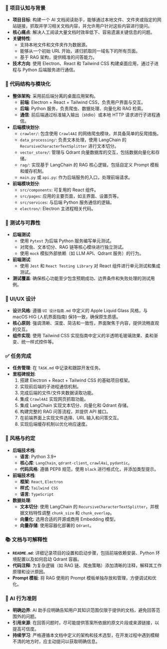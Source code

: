 ### 🔄 项目认知与背景
- **项目目标**: 构建一个 AI 文档阅读助手，能够通过本地文件、文件夹或指定的网站链接，抓取并学习相关文档内容，并允许用户针对这些内容进行提问。
- **核心痛点**: 解决人工阅读大量文档时效率低下、容易遗漏关键信息的问题。
- **关键特性**:
    - 支持本地文件和文件夹作为数据源。
    - 能够从一个初始 URL 开始，递归抓取同一域名下的所有页面。
    - 基于 RAG 架构，提供精准的问答能力。
- **技术方向**: 使用 Electron、React 和 Tailwind CSS 构建桌面应用，通过子进程与 Python 后端服务进行通信。

### 🧱 代码结构与模块化
- **整体架构**: 采用前后端分离的桌面应用架构。
    - **前端**: Electron + React + Tailwind CSS，负责用户界面与交互。
    - **后端**: Python 服务，负责爬虫、数据处理、向量化和 RAG 检索。
    - **通信**: 前后端通过标准输入输出（stdio）或本地 HTTP 请求进行子进程通信。
- **后端模块划分**:
    - `crawler/`: 包含使用 `Crawl4AI` 的网络爬虫模块，并具备简单的反爬措施。
    - `data_processing/`: 负责文本处理，使用 LangChain 的 `RecursiveCharacterTextSplitter` 进行文本切分。
    - `vector_store/`: 管理与 Qdrant 向量数据库的交互，包括数据向量化和存储。
    - `rag/`: 实现基于 LangChain 的 RAG 核心逻辑，包括自定义 Prompt 模板和缓存机制。
    - `main.py` 或 `api.py`: 作为后端服务的入口，处理前端请求。
- **前端模块划分**:
    - `src/components`: 可复用的 React 组件。
    - `src/pages`: 应用的主要页面，如主界面、设置页等。
    - `src/services`: 与后端 Python 服务通信的逻辑。
    - `electron/`: Electron 主进程相关代码。

### 🧪 测试与可靠性
- **后端测试**:
    - 使用 `Pytest` 为后端 Python 服务编写单元测试。
    - 对爬虫、文本切分、RAG 链等核心模块进行独立测试。
    - 使用 `mock` 模拟外部依赖（如 LLM API、Qdrant 服务）的行为。
- **前端测试**:
    - 使用 `Jest` 和 `React Testing Library` 对 React 组件进行单元测试和集成测试。
- **测试覆盖**: 确保核心功能至少包含预期成功、边界条件和失败处理的测试用例。

### 🎨 UI/UX 设计
- **设计风格**: 遵循 `UI 设计指南.md` 中定义的 Apple Liquid Glass 风格，与 macOS HIG (人机界面指南) 保持一致，确保原生质感。
- **核心原则**: 强调清晰、深度、简洁和一致性，界面聚焦于内容，提供流畅直观的交互。
- **组件实现**: 使用 Tailwind CSS 实现指南中定义的半透明毛玻璃效果、柔和渐变、统一样式控件等。

### ✅ 任务完成
- **任务管理**: 在 `TASK.md` 中记录和跟踪开发任务。
- **里程碑规划**:
    1.  搭建 Electron + React + Tailwind CSS 的基础项目框架。
    2.  实现前后端的子进程通信机制。
    3.  完成后端的文件/文件夹数据读取功能。
    4.  集成 `Crawl4AI` 实现网页抓取功能。
    5.  集成 LangChain 实现文本切分、向量化和 Qdrant 存储。
    6.  构建完整的 RAG 问答流程，并提供 API 接口。
    7.  在前端界面上实现文件选择、URL 输入和问答交互。
    8.  实现后端缓存机制以优化响应速度。

### 📎 风格与约定
- **后端技术栈**:
    - **语言**: Python 3.9+
    - **核心库**: `LangChain`, `qdrant-client`, `crawl4ai`, `pydantic`。
    - **代码风格**: 遵循 PEP8 规范，使用 `black` 进行格式化，并添加类型提示。
- **前端技术栈**:
    - **框架**: `React`, `Electron`
    - **样式**: `Tailwind CSS`
    - **语言**: `TypeScript`
- **数据处理**:
    - **文本切分**: 使用 LangChain 的 `RecursiveCharacterTextSplitter`，并根据文档特性调整 `chunk_size` 和 `chunk_overlap`。
    - **向量化**: 选用合适的开源或商用 Embedding 模型。
    - **向量存储**: 使用容器化部署的 `Qdrant`。

### 📚 文档与可解释性
- **`README.md`**: 详细记录项目的设置和启动步骤，包括前端依赖安装、Python 环境配置以及如何启动 Qdrant 容器。
- **代码注释**: 为复杂逻辑（如 RAG 链、爬虫策略）添加清晰的注释，解释其工作原理和设计原因。
- **Prompt 模板**: 将 RAG 使用的 Prompt 模板单独存放和管理，方便调试和优化。

### 🧠 AI 行为准则
- **明确边界**: AI 助手应明确告知用户其知识范围仅限于提供的文档，避免回答范围外的问题。
- **引用来源**: 在回答问题时，尽可能提供答案所依据的原文片段或来源链接，以提高可信度。
- **持续学习**: 严格遵循本文档中定义的架构和技术选型，在开发过程中遇到模糊不清的地方时，应主动提问以获取明确信息。
